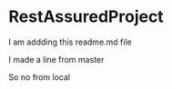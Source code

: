 # RestAssuredProject

I am addding this readme.md file

I made a line from master

So no from local

